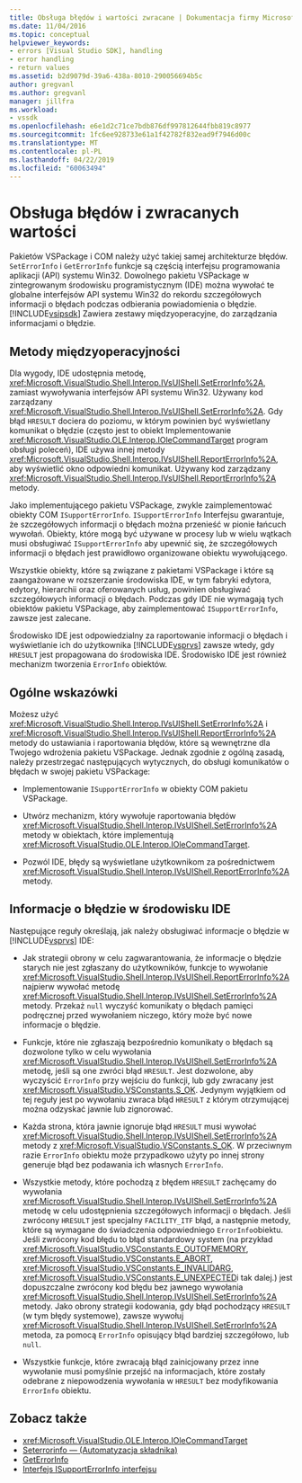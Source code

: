 ```yaml
---
title: Obsługa błędów i wartości zwracane | Dokumentacja firmy Microsoft
ms.date: 11/04/2016
ms.topic: conceptual
helpviewer_keywords:
- errors [Visual Studio SDK], handling
- error handling
- return values
ms.assetid: b2d9079d-39a6-438a-8010-290056694b5c
author: gregvanl
ms.author: gregvanl
manager: jillfra
ms.workload:
- vssdk
ms.openlocfilehash: e6e1d2c71ce7bdb876df997812644fbb819c8977
ms.sourcegitcommit: 1fc6ee928733e61a1f42782f832ead9f7946d00c
ms.translationtype: MT
ms.contentlocale: pl-PL
ms.lasthandoff: 04/22/2019
ms.locfileid: "60063494"
---
```

# <a name="error-handling-and-return-values"></a>Obsługa błędów i zwracanych wartości
Pakietów VSPackage i COM należy użyć takiej samej architekturze błędów. `SetErrorInfo` i `GetErrorInfo` funkcje są częścią interfejsu programowania aplikacji (API) systemu Win32. Dowolnego pakietu VSPackage w zintegrowanym środowisku programistycznym (IDE) można wywołać te globalne interfejsów API systemu Win32 do rekordu szczegółowych informacji o błędach podczas odbierania powiadomienia o błędzie. [!INCLUDE[vsipsdk](../extensibility/includes/vsipsdk_md.md)] Zawiera zestawy międzyoperacyjne, do zarządzania informacjami o błędzie.

## <a name="interop-methods"></a>Metody międzyoperacyjności
 Dla wygody, IDE udostępnia metodę, <xref:Microsoft.VisualStudio.Shell.Interop.IVsUIShell.SetErrorInfo%2A>, zamiast wywoływania interfejsów API systemu Win32. Używany kod zarządzany <xref:Microsoft.VisualStudio.Shell.Interop.IVsUIShell.SetErrorInfo%2A>. Gdy błąd `HRESULT` dociera do poziomu, w którym powinien być wyświetlany komunikat o błędzie (często jest to obiekt Implementowanie <xref:Microsoft.VisualStudio.OLE.Interop.IOleCommandTarget> program obsługi poleceń), IDE używa innej metody <xref:Microsoft.VisualStudio.Shell.Interop.IVsUIShell.ReportErrorInfo%2A>, aby wyświetlić okno odpowiedni komunikat. Używany kod zarządzany <xref:Microsoft.VisualStudio.Shell.Interop.IVsUIShell.ReportErrorInfo%2A> metody.

 Jako implementującego pakietu VSPackage, zwykle zaimplementować obiekty COM `ISupportErrorInfo`. `ISupportErrorInfo` Interfejsu gwarantuje, że szczegółowych informacji o błędach można przenieść w pionie łańcuch wywołań. Obiekty, które mogą być używane w procesy lub w wielu wątkach musi obsługiwać `ISupportErrorInfo` aby upewnić się, że szczegółowych informacji o błędach jest prawidłowo organizowane obiektu wywołującego.

 Wszystkie obiekty, które są związane z pakietami VSPackage i które są zaangażowane w rozszerzanie środowiska IDE, w tym fabryki edytora, edytory, hierarchii oraz oferowanych usług, powinien obsługiwać szczegółowych informacji o błędach. Podczas gdy IDE nie wymagają tych obiektów pakietu VSPackage, aby zaimplementować `ISupportErrorInfo`, zawsze jest zalecane.

 Środowisko IDE jest odpowiedzialny za raportowanie informacji o błędach i wyświetlanie ich do użytkownika [!INCLUDE[vsprvs](../code-quality/includes/vsprvs_md.md)] zawsze wtedy, gdy `HRESULT` jest propagowana do środowiska IDE. Środowisko IDE jest również mechanizm tworzenia `ErrorInfo` obiektów.

## <a name="general-guidelines"></a>Ogólne wskazówki
 Możesz użyć <xref:Microsoft.VisualStudio.Shell.Interop.IVsUIShell.SetErrorInfo%2A> i <xref:Microsoft.VisualStudio.Shell.Interop.IVsUIShell.ReportErrorInfo%2A> metody do ustawiania i raportowania błędów, które są wewnętrzne dla Twojego wdrożenia pakietu VSPackage. Jednak zgodnie z ogólną zasadą, należy przestrzegać następujących wytycznych, do obsługi komunikatów o błędach w swojej pakietu VSPackage:

- Implementowanie `ISupportErrorInfo` w obiekty COM pakietu VSPackage.

- Utwórz mechanizm, który wywołuje raportowania błędów <xref:Microsoft.VisualStudio.Shell.Interop.IVsUIShell.SetErrorInfo%2A> metody w obiektach, które implementują <xref:Microsoft.VisualStudio.OLE.Interop.IOleCommandTarget>.

- Pozwól IDE, błędy są wyświetlane użytkownikom za pośrednictwem <xref:Microsoft.VisualStudio.Shell.Interop.IVsUIShell.ReportErrorInfo%2A> metody.

## <a name="error-information-in-the-ide"></a>Informacje o błędzie w środowisku IDE
 Następujące reguły określają, jak należy obsługiwać informacje o błędzie w [!INCLUDE[vsprvs](../code-quality/includes/vsprvs_md.md)] IDE:

- Jak strategii obrony w celu zagwarantowania, że informacje o błędzie starych nie jest zgłaszany do użytkowników, funkcje to wywołanie <xref:Microsoft.VisualStudio.Shell.Interop.IVsUIShell.ReportErrorInfo%2A> najpierw wywołać metodę <xref:Microsoft.VisualStudio.Shell.Interop.IVsUIShell.SetErrorInfo%2A> metody. Przekaż `null` wyczyść komunikaty o błędach pamięci podręcznej przed wywołaniem niczego, który może być nowe informacje o błędzie.

- Funkcje, które nie zgłaszają bezpośrednio komunikaty o błędach są dozwolone tylko w celu wywołania <xref:Microsoft.VisualStudio.Shell.Interop.IVsUIShell.SetErrorInfo%2A> metodę, jeśli są one zwróci błąd `HRESULT`. Jest dozwolone, aby wyczyścić `ErrorInfo` przy wejściu do funkcji, lub gdy zwracany jest <xref:Microsoft.VisualStudio.VSConstants.S_OK>. Jedynym wyjątkiem od tej reguły jest po wywołaniu zwraca błąd `HRESULT` z którym otrzymującej można odzyskać jawnie lub zignorować.

- Każda strona, która jawnie ignoruje błąd `HRESULT` musi wywołać <xref:Microsoft.VisualStudio.Shell.Interop.IVsUIShell.SetErrorInfo%2A> metody z <xref:Microsoft.VisualStudio.VSConstants.S_OK>. W przeciwnym razie `ErrorInfo` obiektu może przypadkowo użyty po innej strony generuje błąd bez podawania ich własnych `ErrorInfo`.

- Wszystkie metody, które pochodzą z błędem `HRESULT` zachęcamy do wywołania <xref:Microsoft.VisualStudio.Shell.Interop.IVsUIShell.SetErrorInfo%2A> metodę w celu udostępnienia szczegółowych informacji o błędach. Jeśli zwrócony `HRESULT` jest specjalny `FACILITY_ITF` błąd, a następnie metody, które są wymagane do świadczenia odpowiedniego `ErrorInfo`obiektu. Jeśli zwrócony kod błędu to błąd standardowy system (na przykład <xref:Microsoft.VisualStudio.VSConstants.E_OUTOFMEMORY>, <xref:Microsoft.VisualStudio.VSConstants.E_ABORT>, <xref:Microsoft.VisualStudio.VSConstants.E_INVALIDARG>, <xref:Microsoft.VisualStudio.VSConstants.E_UNEXPECTED>i tak dalej.) jest dopuszczalne zwrócony kod błędu bez jawnego wywołania <xref:Microsoft.VisualStudio.Shell.Interop.IVsUIShell.SetErrorInfo%2A> metody. Jako obrony strategii kodowania, gdy błąd pochodzący `HRESULT` (w tym błędy systemowe), zawsze wywołuj <xref:Microsoft.VisualStudio.Shell.Interop.IVsUIShell.SetErrorInfo%2A> metoda, za pomocą `ErrorInfo` opisujący błąd bardziej szczegółowo, lub `null`.

- Wszystkie funkcje, które zwracają błąd zainicjowany przez inne wywołanie musi pomyślnie przejść na informacjach, które zostały odebrane z niepowodzenia wywołania w `HRESULT` bez modyfikowania `ErrorInfo` obiektu.

## <a name="see-also"></a>Zobacz także
- <xref:Microsoft.VisualStudio.OLE.Interop.IOleCommandTarget>
- [Seterrorinfo — (Automatyzacja składnika)](/previous-versions/windows/desktop/api/oleauto/nf-oleauto-seterrorinfo)
- [GetErrorInfo](/previous-versions/windows/desktop/api/oleauto/nf-oleauto-geterrorinfo)
- [Interfejs ISupportErrorInfo interfejsu](/previous-versions/windows/desktop/api/oaidl/nn-oaidl-isupporterrorinfo)
